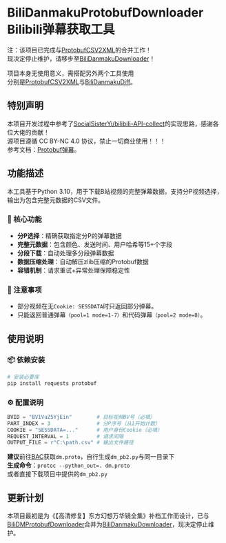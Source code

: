 # BiliDanmakuProtobufDownloader Bilibili弹幕获取工具
注：该项目已完成与[ProtobufCSV2XML](https://github.com/Mikuoso/ProtobufCSV2XML)的合并工作！  
现决定停止维护，请移步至[BiliDanmakuDownloader](https://github.com/Mikuoso/BiliDanmakuDownloader)！  

项目本身无使用意义，需搭配另外两个工具使用  
分别是[ProtobufCSV2XML](https://github.com/Mikuoso/ProtobufCSV2XML)与[BiliDanmakuDiff](https://github.com/Mikuoso/BiliDanmakuDiff)。

## 特别声明
本项目开发过程中参考了[SocialSisterYi/bilibili-API-collect](https://github.com/SocialSisterYi/bilibili-API-collect)的实现思路，感谢各位大佬的贡献！  
源项目遵循 CC BY-NC 4.0 协议，禁止一切商业使用！！！  
参考文档：[Protobuf弹幕](https://socialsisteryi.github.io/bilibili-API-collect/docs/danmaku/danmaku_proto.html)。  

## 功能描述
本工具基于Python 3.10，用于下载B站视频的完整弹幕数据，支持分P视频选择，输出为包含完整元数据的CSV文件。

### 🚀 核心功能
- **分P选择**：精确获取指定分P的弹幕数据
- **完整元数据**：包含颜色、发送时间、用户哈希等15+个字段
- **分段下载**：自动处理多分段弹幕数据
- **数据压缩处理**：自动解压zlib压缩的Protobuf数据
- **容错机制**：请求重试+异常处理保障稳定性

### 📌 注意事项
- 部分视频在无`Cookie: SESSDATA`时只返回部分弹幕。  
- 只能返回普通弹幕`（pool=1 mode=1-7）`和代码弹幕`（pool=2 mode=8）`。

## 使用说明  
### 📦 依赖安装
```bash
# 安装必要库
pip install requests protobuf
```
### ⚙️ 配置说明
```python
BVID = "BV1VuZ5YjEin"        # 目标视频BV号（必填）
PART_INDEX = 3               # 分P序号（从1开始计数）
COOKIE = "SESSDATA=..."      # 用户身份Cookie（必填）
REQUEST_INTERVAL = 1         # 请求间隔
OUTPUT_FILE = r"C:\path.csv" # 输出文件路径
```  
  

**建议**前往[BAC](https://github.com/SocialSisterYi/bilibili-API-collect/blob/master/grpc_api/bilibili/community/service/dm/v1/dm.proto)获取`dm.proto`，自行生成`dm_pb2.py`与同一目录下  
**生成命令**：`protoc --python_out=. dm.proto`  
或者直接下载项目中提供的`dm_pb2.py`

## 更新计划
本项目最初是为《【高清修复】东方幻想万华镜全集》补档工作而设计，已与[BiliDMProtobufDownloader](https://github.com/Mikuoso/BiliDMProtobufDownloader)合并为[BiliDanmakuDownloader](https://github.com/Mikuoso/BiliDanmakuDownloader)，现决定停止维护。
